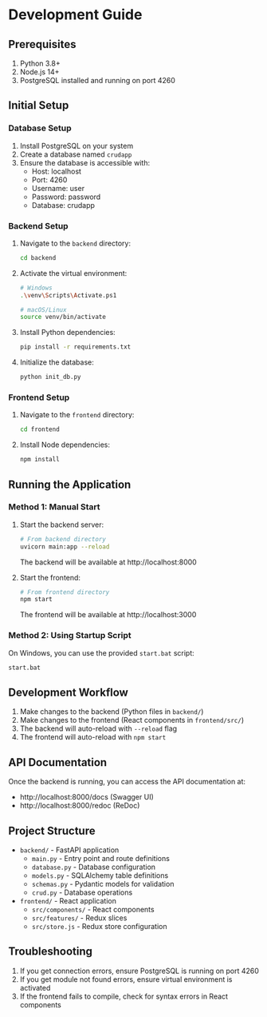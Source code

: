 # Development Guide

## Prerequisites
1. Python 3.8+
2. Node.js 14+
3. PostgreSQL installed and running on port 4260

## Initial Setup

### Database Setup
1. Install PostgreSQL on your system
2. Create a database named `crudapp`
3. Ensure the database is accessible with:
   - Host: localhost
   - Port: 4260
   - Username: user
   - Password: password
   - Database: crudapp

### Backend Setup
1. Navigate to the `backend` directory:
   ```bash
   cd backend
   ```
2. Activate the virtual environment:
   ```bash
   # Windows
   .\venv\Scripts\Activate.ps1
   
   # macOS/Linux
   source venv/bin/activate
   ```
3. Install Python dependencies:
   ```bash
   pip install -r requirements.txt
   ```
4. Initialize the database:
   ```bash
   python init_db.py
   ```

### Frontend Setup
1. Navigate to the `frontend` directory:
   ```bash
   cd frontend
   ```
2. Install Node dependencies:
   ```bash
   npm install
   ```

## Running the Application

### Method 1: Manual Start
1. Start the backend server:
   ```bash
   # From backend directory
   uvicorn main:app --reload
   ```
   The backend will be available at http://localhost:8000

2. Start the frontend:
   ```bash
   # From frontend directory
   npm start
   ```
   The frontend will be available at http://localhost:3000

### Method 2: Using Startup Script
On Windows, you can use the provided `start.bat` script:
```bash
start.bat
```

## Development Workflow
1. Make changes to the backend (Python files in `backend/`)
2. Make changes to the frontend (React components in `frontend/src/`)
3. The backend will auto-reload with `--reload` flag
4. The frontend will auto-reload with `npm start`

## API Documentation
Once the backend is running, you can access the API documentation at:
- http://localhost:8000/docs (Swagger UI)
- http://localhost:8000/redoc (ReDoc)

## Project Structure
- `backend/` - FastAPI application
  - `main.py` - Entry point and route definitions
  - `database.py` - Database configuration
  - `models.py` - SQLAlchemy table definitions
  - `schemas.py` - Pydantic models for validation
  - `crud.py` - Database operations
- `frontend/` - React application
  - `src/components/` - React components
  - `src/features/` - Redux slices
  - `src/store.js` - Redux store configuration

## Troubleshooting
1. If you get connection errors, ensure PostgreSQL is running on port 4260
2. If you get module not found errors, ensure virtual environment is activated
3. If the frontend fails to compile, check for syntax errors in React components